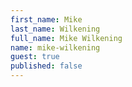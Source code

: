 ```yaml
---
first_name: Mike
last_name: Wilkening
full_name: Mike Wilkening
name: mike-wilkening
guest: true
published: false
---
```


